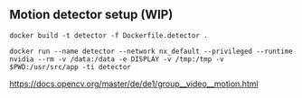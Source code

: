 ## Motion detector setup (WIP)

```
docker build -t detector -f Dockerfile.detector .

docker run --name detector --network nx_default --privileged --runtime nvidia --rm -v /data:/data -e DISPLAY -v /tmp:/tmp -v $PWD:/usr/src/app -ti detector 
```

https://docs.opencv.org/master/de/de1/group__video__motion.html